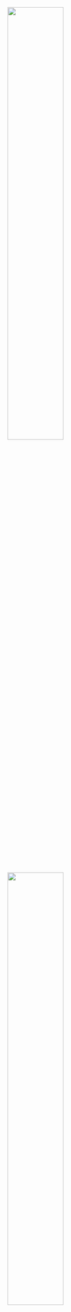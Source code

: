 <p align="center">
  <img height="50%" width="auto" src ="https://github-readme-stats.vercel.app/api?username=impalatore&show_icons=true&count_private=true&theme=radical&hide_border=true&hide=issues,contribs&bg_color=00000000">
  <img height="50%" width="auto" src ="https://github-readme-stats.vercel.app/api/top-langs/?username=impalatore&layout=compact&hide_border=true&hide=javascript&theme=radical&bg_color=00000000&langs_count=6&hide=jupyter%20notebook,tex,css,php">
  <br>
</p>
